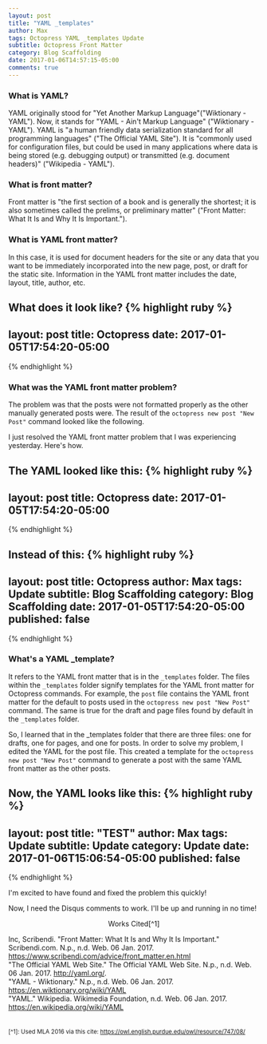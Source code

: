 ```yaml
---
layout: post
title: "YAML _templates"
author: Max
tags: Octopress YAML _templates Update
subtitle: Octopress Front Matter
category: Blog Scaffolding
date: 2017-01-06T14:57:15-05:00
comments: true
---
```


### What is YAML? 

YAML originally stood for "Yet Another Markup Language"("Wiktionary - YAML"). Now, it stands for "YAML - Ain't Markup Language" ("Wiktionary - YAML"). YAML is "a human friendly data serialization
  standard for all programming languages" ("The Official YAML Site"). It is "commonly used for configuration files, but could be used in many applications where data is being stored (e.g. debugging output) or transmitted (e.g. document headers)" ("Wikipedia - YAML"). 

### What is front matter? 

  Front matter is "the first section of a book and is generally the shortest; it is also sometimes called the prelims, or preliminary matter" ("Front Matter: What It Is and Why It Is Important.").

### What is YAML front matter?

  In this case, it is used for document headers for the site or any data that you want to be immediately incorporated into the new page, post, or draft for the static site. Information in the YAML front matter includes the date, layout, title, author, etc. 

  What does it look like? 
  {% highlight ruby %}
---
layout:     post
title:      Octopress
date: 2017-01-05T17:54:20-05:00
---
  {% endhighlight %} 

### What was the YAML front matter problem?

 The problem was that the posts were not formatted properly as the other manually generated posts were. The result of the ```octopress new post "New Post"``` command looked like the following.

 I just resolved the YAML front matter problem that I was experiencing yesterday. Here's how. 

The YAML looked like this:
{% highlight ruby %}
---
layout:     post
title:      Octopress
date: 2017-01-05T17:54:20-05:00
---
{% endhighlight %}

Instead of this: 
{% highlight ruby %}
---
layout:     post
title:      Octopress
author:     Max
tags: 		Update
subtitle:   Blog Scaffolding
category:   Blog Scaffolding
date: 2017-01-05T17:54:20-05:00
published: false
---
{% endhighlight %}

### What's a YAML _template?

It refers to the YAML front matter that is in the ```_templates``` folder. The files within the ```_templates``` folder signify templates for the YAML front matter for Octopress commands. For example, the ```post``` file contains the YAML front matter for the default to posts used in the ```octopress new post "New Post"``` command. The same is true for the draft and page files found by default in the ```_templates``` folder. 

So, I learned that in the _templates folder that there are three files: one for drafts, one for pages, and one for posts. In order to solve my problem, I edited the YAML for the post file. This created a template for the ```octopress new post "New Post"``` command to generate a post with the same YAML front matter as the other posts. 

Now, the YAML looks like this: 
{% highlight ruby %}
---
layout: post
title: "TEST"
author: Max
tags: Update
subtitle: Update
category: Update
date: 2017-01-06T15:06:54-05:00
published: false
---
{% endhighlight %}

I'm excited to have found and fixed the problem this quickly! 

Now, I need the Disqus comments to work. I'll be up and running in no time! 

<p style="text-align:center;">Works Cited[^1]</p>
Inc, Scribendi. "Front Matter: What It Is and Why It Is Important." Scribendi.com. N.p., n.d. Web. 06 Jan. 2017. <a href="https://www.scribendi.com/advice/front_matter.en.html">https://www.scribendi.com/advice/front_matter.en.html</a><br>
"The Official YAML Web Site." The Official YAML Web Site. N.p., n.d. Web. 06 Jan. 2017. <a href="http://yaml.org/">http://yaml.org/</a>.<br>
"YAML - Wiktionary." N.p., n.d. Web. 06 Jan. 2017. <a href="https://en.wiktionary.org/wiki/YAML">https://en.wiktionary.org/wiki/YAML</a><br>
"YAML." Wikipedia. Wikimedia Foundation, n.d. Web. 06 Jan. 2017. <a href="https://en.wikipedia.org/wiki/YAML">https://en.wikipedia.org/wiki/YAML</a><br>
<br>
<br>
<small>[^1]: Used MLA 2016 via this cite: <a href="https://owl.english.purdue.edu/owl/resource/747/08/">https://owl.english.purdue.edu/owl/resource/747/08/</a></small>
